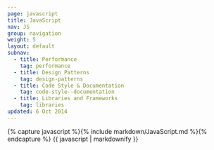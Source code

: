 ```yaml
---
page: javascript
title: JavaScript
nav: JS
group: navigation
weight: 5
layout: default
subnav:
  - title: Performance
    tag: performance
  - title: Design Patterns
    tag: design-patterns
  - title: Code Style & Documentation
    tag: code-style--documentation
  - title: Libraries and Frameworks
    tag: libraries
updated: 6 Oct 2014
---
```


<div class="docs-section">
		{% capture javascript %}{% include markdown/JavaScript.md %}{% endcapture %}
		{{ javascript | markdownify }}
</div>